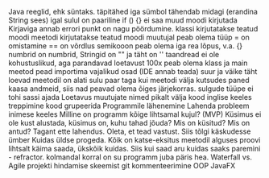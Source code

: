 Java reeglid, ehk süntaks.
    täpitähed
    iga sümbol tähendab midagi (erandina String sees)
    igal sulul on paariline
    if () {} ei saa muud moodi kirjutada
    Kirjaviga annab errori
    punkt on nagu pöördumine.
    klassi kirjutatakse teatud moodi
    meetodi kirjutatakse teatud moodi
    muutujal peab olema tüüp
    = on omistamine == on võrdlus
    semikooon peab olema iga rea lõpus, v.a. {}
    numbrid on numbrid, Stringid on "" ja täht on ''
    taandread ei ole kohustuslikud, aga parandavad loetavust 100x
    peab olema klass ja main meetod
    pead importima vajalikud osad (IDE annab teada)
    suur ja väike täht loevad
    meetodil on alati sulu paar taga
    kui meetodi välja kutsudes paned kaasa andmeid, siis nad peavad olema õiges järjekorras.
    sulgude tüüpe ei tohi sassi ajada
Loetavus
    muutujate nimed pikalt välja
    kood inglise keeles
    treppimine
    kood grupeerida
Programmile lähenemine
    Lahenda probleem inimese keeles
    Milline on programm kõige lihtsamal kujul? (MVP)
    Küsimus ei ole kust alustada, küsimus on, kuhu tahad jõuda?
    Mis on küsitud? Mis on antud? Tagant ette lahendus. Oleta, et tead vastust.
    Siis tõlgi käskudesse ümber
Kuidas üldse progeda.
    Kõik on katse-eksitus meetodil
    alguses proovi lihtsalt käima saada, ükskõik kuidas. Siis kui saad aru kuidas saaks paremini - refractor.
    kolmandal korral on su programm juba päris hea.
    Waterfall vs. Agile
projekti hindamise skeemist
    git
    kommenteerimine
    OOP
    JavaFX
